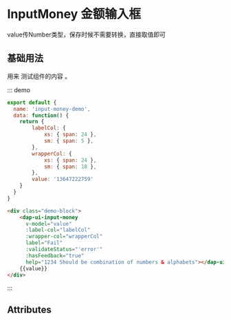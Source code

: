 <!--
 * @Author: DevinShi
 * @Date: 2020-02-06 09:53:06
 * @LastEditors: Please set LastEditors
 * @LastEditTime: 2020-02-26 14:29:29
 * @Description: file content description
 -->
# InputMoney 金额输入框

<!-- {.md} -->

value传Number类型，保存时候不需要转换，直接取值即可

<!-- {.md} -->

## 基础用法

<!-- {.md} -->


用来<!-- {.md} --> 测试组件的内容 <!-- {.md} -->。

<input-money-demo></input-money-demo>

::: demo

```js
export default {
  name: 'input-money-demo',
  data: function() {
    return {
        labelCol: {
            xs: { span: 24 },
            sm: { span: 5 },
        },
        wrapperCol: {
            xs: { span: 24 },
            sm: { span: 18 },
        },
        value: '13647222759'
    }
  }
}
```
```html
<div class="demo-block">
    <dap-ui-input-money
      v-model="value"
      :label-col="labelCol"
      :wrapper-col="wrapperCol"
      label="Fail"
      :validateStatus="'error'"
      :hasFeedback="true"
      help="1234 Should be combination of numbers & alphabets"></dap-ui-input-money>
    {{value}}
</div>
```

:::

## Attributes

<!-- {.md} -->